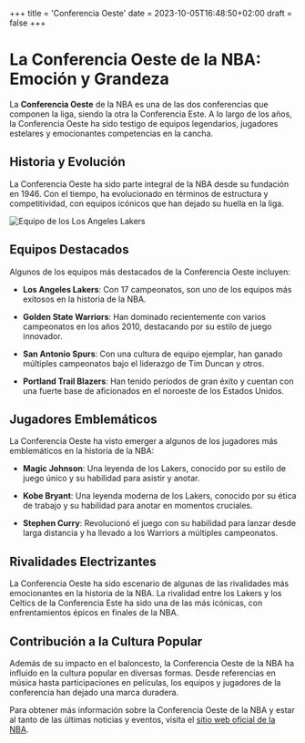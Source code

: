 +++
title = 'Conferencia Oeste'
date = 2023-10-05T16:48:50+02:00
draft = false
+++

# La Conferencia Oeste de la NBA: Emoción y Grandeza

La **Conferencia Oeste** de la NBA es una de las dos conferencias que componen la liga, siendo la otra la Conferencia Este. A lo largo de los años, la Conferencia Oeste ha sido testigo de equipos legendarios, jugadores estelares y emocionantes competencias en la cancha.

## Historia y Evolución

La Conferencia Oeste ha sido parte integral de la NBA desde su fundación en 1946. Con el tiempo, ha evolucionado en términos de estructura y competitividad, con equipos icónicos que han dejado su huella en la liga.

![Equipo de los Los Angeles Lakers](https://assets-sports.thescore.com/basketball/team/18/logo.png)

## Equipos Destacados

Algunos de los equipos más destacados de la Conferencia Oeste incluyen:

- **Los Angeles Lakers**: Con 17 campeonatos, son uno de los equipos más exitosos en la historia de la NBA.

- **Golden State Warriors**: Han dominado recientemente con varios campeonatos en los años 2010, destacando por su estilo de juego innovador.

- **San Antonio Spurs**: Con una cultura de equipo ejemplar, han ganado múltiples campeonatos bajo el liderazgo de Tim Duncan y otros.

- **Portland Trail Blazers**: Han tenido períodos de gran éxito y cuentan con una fuerte base de aficionados en el noroeste de los Estados Unidos.

## Jugadores Emblemáticos

La Conferencia Oeste ha visto emerger a algunos de los jugadores más emblemáticos en la historia de la NBA:

- **Magic Johnson**: Una leyenda de los Lakers, conocido por su estilo de juego único y su habilidad para asistir y anotar.

- **Kobe Bryant**: Una leyenda moderna de los Lakers, conocido por su ética de trabajo y su habilidad para anotar en momentos cruciales.

- **Stephen Curry**: Revolucionó el juego con su habilidad para lanzar desde larga distancia y ha llevado a los Warriors a múltiples campeonatos.

## Rivalidades Electrizantes

La Conferencia Oeste ha sido escenario de algunas de las rivalidades más emocionantes en la historia de la NBA. La rivalidad entre los Lakers y los Celtics de la Conferencia Este ha sido una de las más icónicas, con enfrentamientos épicos en finales de la NBA.

## Contribución a la Cultura Popular

Además de su impacto en el baloncesto, la Conferencia Oeste de la NBA ha influido en la cultura popular en diversas formas. Desde referencias en música hasta participaciones en películas, los equipos y jugadores de la conferencia han dejado una marca duradera.

Para obtener más información sobre la Conferencia Oeste de la NBA y estar al tanto de las últimas noticias y eventos, visita el [sitio web oficial de la NBA](https://www.nba.com/).
